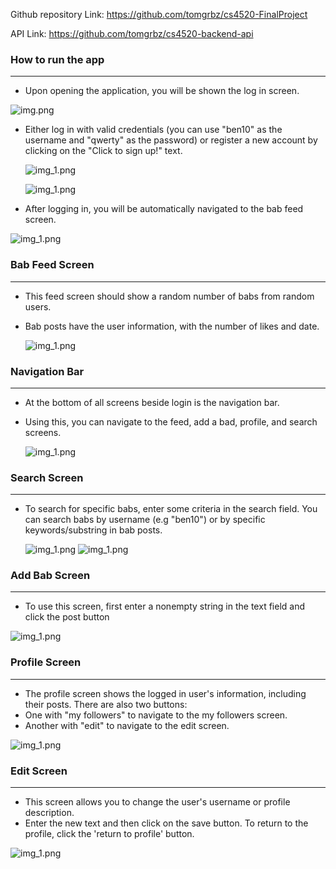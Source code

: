 Github repository Link: https://github.com/tomgrbz/cs4520-FinalProject

API Link: https://github.com/tomgrbz/cs4520-backend-api


### How to run the app
-----------------------------------------
- Upon opening the application, you will be shown the log in screen. 

![img.png](photos/login_screen.png)


- Either log in with valid credentials (you can use "ben10" as the username and "qwerty" as the password)
 or register a new account by clicking on the "Click to sign up!" text.

  ![img_1.png](photos/click_to_register.png)

  ![img_1.png](photos/register_screen.png)

- After logging in, you will be automatically navigated to the bab feed screen.

![img_1.png](photos/babble_feed.png)

### Bab Feed Screen
-----------------------------------------
- This feed screen should show a random number of babs from random users.
- Bab posts have the user information, with the number of likes and date.


  ![img_1.png](photos/babble_feed.png)

### Navigation Bar
-----------------------------------------
- At the bottom of all screens beside login is the navigation bar.
- Using this, you can navigate to the feed, add a bad, profile, and search screens.

  ![img_1.png](photos/nav_bar.png)

### Search Screen
-----------------------------------------
- To search for specific babs, enter some criteria in the search field. You can search babs by username (e.g "ben10") or by specific keywords/substring in bab posts.

  ![img_1.png](photos/search.png)
  ![img_1.png](photos/search_result.png)


### Add Bab Screen 
-----------------------------------------
- To use this screen, first enter a nonempty string in the text field and click the post button

![img_1.png](photos/add_bab.png)


### Profile Screen
-----------------------------------------
- The profile screen shows the logged in user's information, including their posts. There are also two buttons:
- One with "my followers" to navigate to the my followers screen.
- Another with "edit" to navigate to the edit screen.

![img_1.png](photos/profile.png)

### Edit Screen
-----------------------------------------
- This screen allows you to change the user's username or profile description.
- Enter the new text and then click on the save button. To return to the profile, click the 'return to profile' button.

![img_1.png](photos/edit_screen.png)

